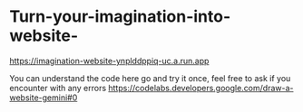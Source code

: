 # Turn-your-imagination-into-website-

https://imagination-website-ynplddppiq-uc.a.run.app

You can understand the code here go and try it once, feel free to ask if you encounter with any errors
https://codelabs.developers.google.com/draw-a-website-gemini#0
